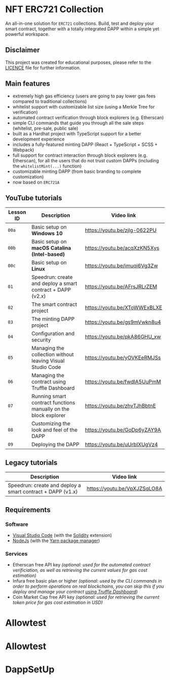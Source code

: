 # NFT ERC721 Collection

An all-in-one solution for `ERC721` collections. Build, test and deploy your smart contract, together with a totally
integrated DAPP within a simple yet powerful workspace.

## Disclaimer
This project was created for educational purposes, please refer to the [LICENCE](LICENSE) file for further information.

## Main features
- extremely high gas efficiency (users are going to pay lower gas fees compared to traditional collections)
- whitelist support with customizable list size (using a Merkle Tree for verification)
- automated contract verification through block explorers (e.g. Etherscan)
- simple CLI commands that guide you through all the sale steps (whitelist, pre-sale, public sale)
- built as a Hardhat project with TypeScript support for a better development experience
- includes a fully-featured minting DAPP (React + TypeScript + SCSS + Webpack)
- full support for contract interaction through block explorers (e.g. Etherscan), for all the users that do not trust custom DAPPs (including the `whitelistMint(...)` function)
- customizable minting DAPP (from basic branding to complete customization)
- now based on `ERC721A`

## YouTube tutorials

|Lesson ID|Description|Video link|
|---|---|---|
|`00a`|Basic setup on **Windows 10**|https://youtu.be/zjlg-0622PU|
|`00b`|Basic setup on **macOS Catalina (Intel-based)**|https://youtu.be/acqXzKN5Xys|
|`00c`|Basic setup on **Linux**|https://youtu.be/imuqi6Vg3Zw|
|`01`|Speedrun: create and deploy a smart contract + DAPP (v2.x)|https://youtu.be/AFrsJRLrZEM|
|`02`|The smart contract project|https://youtu.be/XToWWExBLXE|
|`03`|The minting DAPP project|https://youtu.be/gs9mVwkn8u4|
|`04`|Configuration and security|https://youtu.be/pkA86GHU_xw|
|`05`|Managing the collection without leaving Visual Studio Code|https://youtu.be/yOVKEeRMJSs|
|`06`|Managing the contract using Truffle Dashboard|https://youtu.be/fwdIA5UuPmM|
|`07`|Running smart contract functions manually on the block explorer|https://youtu.be/zhvTJhBbtnE|
|`08`|Customizing the look and feel of the DAPP|https://youtu.be/GoDp6yZAY9A|
|`09`|Deploying the DAPP|https://youtu.be/uUrbIXUgVz4|

## Legacy tutorials

|Description|Video link|
|---|---|
|Speedrun: create and deploy a smart contract + DAPP (v1.x)|https://youtu.be/VpXJZSqLO8A|

## Requirements

### Software
- [Visual Studio Code](https://code.visualstudio.com/) (with the [Solidity](https://marketplace.visualstudio.com/items?itemName=JuanBlanco.solidity) extension)
- [NodeJs](https://nodejs.org/) (with the [Yarn package manager](https://yarnpkg.com/getting-started/install))

### Services
- Etherscan free API key _(optional: used for the automated contract verificiation, as well as retrieving the current values for gas cost estimation)_
- Infura free basic plan or higher _(optional: used by the CLI commands in order to perform operations on real blockchains, you can skip this if you deploy and manage your contract [using Truffle Dashboard](https://youtu.be/fwdIA5UuPmM))_
- Coin Market Cap free API key _(optional: used for retrieving the current token price for gas cost estimation in USD)_
# Allowtest
# Allowtest
# DappSetUp
